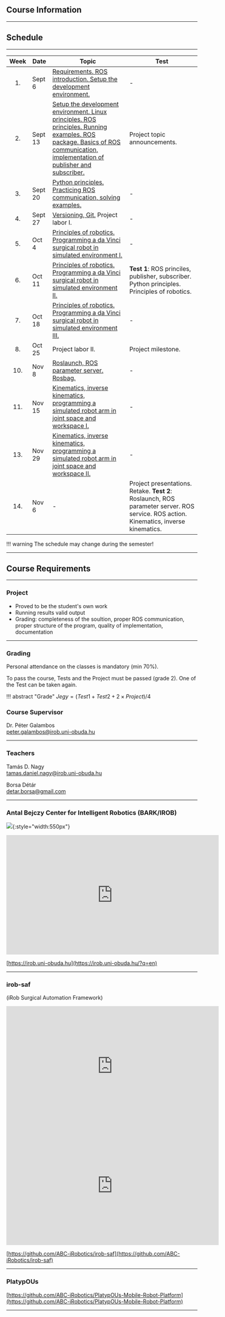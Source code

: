## Course Information

---



## Schedule

---

| Week | Date      | Topic | Test |
|:--------:| ---------- | ------- | ----------- |
|1.| Sept 6 | [Requirements. ROS introduction. Setup the development environment.](01_intro.md) | - |
|2.| Sept 13 | [Setup the development environment. Linux principles. ROS principles. Running examples. ROS package. Basics of ROS communication, implementation of publisher and subscriber.](02_linux_ros_principles.md)| Project topic announcements.  |
|3.| Sept 20 | [Python principles. Practicing ROS communication, solving examples.](03_python_principles.md) | - |
|4.| Sept 27  | [Versioning, Git.](04_git.md) Project labor I. | - |
|5.| Oct 4 | [Principles of robotics. Programming a da Vinci surgical robot in simulated environment I.](05_da_vinci.md) |  - |
|6.| Oct 11 |[Principles of robotics. Programming a da Vinci surgical robot in simulated environment II.](05_da_vinci.md) | **Test 1**: ROS princiles, publisher, subscriber. Python principles. Principles of robotics.|
|7.| Oct 18 |  [Principles of robotics. Programming a da Vinci surgical robot in simulated environment III.](05_da_vinci.md)   | - |
|8.| Oct 25 |  Project labor II. | Project milestone. |
|10.| Nov 8 | [Roslaunch, ROS parameter server. Rosbag.](06_roslaunch.md)   | - |
|11.| Nov 15 | [Kinematics, inverse kinematics, programming a simulated robot arm in joint space and workspace I.](07_robotics_principles.md) | - |
|13.| Nov 29  | [Kinematics, inverse kinematics, programming a simulated robot arm in joint space and workspace II.](07_robotics_principles.md) | - |
|14.| Nov 6| - | Project presentations. Retake. **Test 2**: Roslaunch, ROS parameter server. ROS service. ROS action. Kinematics, inverse kinematics.|


!!! warning
    The schedule may change during the semester!

---


## Course Requirements

---

### Project

- Proved to be the student's own work
- Running results valid output
- Grading: completeness of the soultion, proper ROS communication, proper structure of the program, quality of implementation, documentation

---

### Grading

Personal attendance on the classes is mandatory (min 70%).

To pass the course, Tests and the Project must be passed (grade 2). One of the Test can be taken again.


!!! abstract "Grade"
	$Jegy = (Test1 + Test2 + 2 \times Project) / 4$ 
	
	
### Course Supervisor
Dr. Péter Galambos    
[peter.galambos@irob.uni-obuda.hu](mailto:peter.galambos@irob.uni-obuda.hu)

---

### Teachers
Tamás D. Nagy    
[tamas.daniel.nagy@irob.uni-obuda.hu](mailto:tamas.daniel.nagy@irob.uni-obuda.hu)

Borsa Détár    
[detar.borsa@gmail.com](mailto:detar.borsa@gmail.com)

---

### Antal Bejczy Center for Intelligent Robotics (BARK/IROB)


![](img/bark_logo.png){:style="width:550px"}


<iframe width="560" height="315" src="https://www.youtube.com/embed/8XmKGWBV5Nw" title="YouTube video player" frameborder="0" allow="accelerometer; autoplay; clipboard-write; encrypted-media; gyroscope; picture-in-picture" allowfullscreen></iframe>


[https://irob.uni-obuda.hu](https://irob.uni-obuda.hu/?q=en)

---

### irob-saf

(iRob Surgical Automation Framework)

<iframe width="560" height="315" src="https://www.youtube.com/embed/4QTRZkEnNIk" title="YouTube video player" frameborder="0" allow="accelerometer; autoplay; clipboard-write; encrypted-media; gyroscope; picture-in-picture" allowfullscreen></iframe>

<iframe width="560" height="315" src="https://www.youtube.com/embed/d8aKvtvy1-4" title="YouTube video player" frameborder="0" allow="accelerometer; autoplay; clipboard-write; encrypted-media; gyroscope; picture-in-picture" allowfullscreen></iframe>


[https://github.com/ABC-iRobotics/irob-saf](https://github.com/ABC-iRobotics/irob-saf)

---

### PlatypOUs

[https://github.com/ABC-iRobotics/PlatypOUs-Mobile-Robot-Platform](https://github.com/ABC-iRobotics/PlatypOUs-Mobile-Robot-Platform)

---
